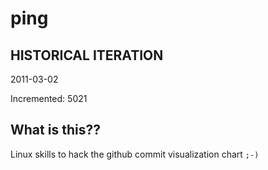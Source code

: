# ping

## HISTORICAL ITERATION
2011-03-02

Incremented: 5021

## What is this?? 
Linux skills to hack the github commit visualization chart `;-)`
